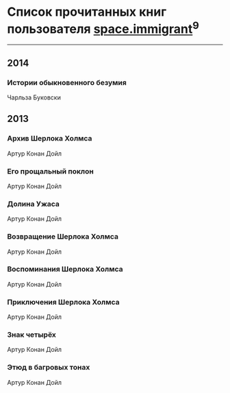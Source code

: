# Список прочитанных книг пользователя [space.immigrant](http://vk.com/id51533480)<sup>9</sup>
---

## 2014

### Истории обыкновенного безумия
Чарльза Буковски



## 2013

### Архив Шерлока Холмса
Артур Конан Дойл


### Его прощальный поклон
Артур Конан Дойл


### Долина Ужаса
Артур Конан Дойл


### Возвращение Шерлока Холмса
Артур Конан Дойл


### Воспоминания Шерлока Холмса
Артур Конан Дойл


### Приключения Шерлока Холмса
Артур Конан Дойл


### Знак четырёх
Артур Конан Дойл


### Этюд в багровых тонах
Артур Конан Дойл



